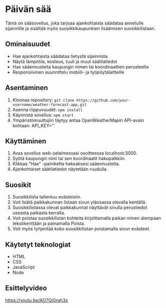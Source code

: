 # Päivän sää

Tämä on sääsovellus, joka tarjoaa ajankohtaista säädataa annetulle sijainnille ja sisältää myös suosikkikaupunkien lisäämisen suosikkilistaan.

## Ominaisuudet

- Hae ajankohtaista säädataa tietystä sijainnista
- Näytä lämpötila, kosteus, tuuli ja muut säätilatiedot
- Hae sääennusteita kaupungin nimen tai koordinaattien perusteella
- Responsiivinen suunnittelu mobiili- ja työpöytälaitteille

## Asentaminen

1. Kloonaa repository: `git clone https://github.com/your-username/weather-forecast-app.git`
2. Asenna riippuvuudet: `npm install`
3. Käynnistä sovellus: `npm start`
4. Ympäristömuuttujiin täytyy antaa OpenWeatherMapin API-avain kohtaan: API_KEY=''

## Käyttäminen

1. Avaa sovellus web-selaimessasi osoitteessa localhost:3000.
2. Syötä kaupungin nimi tai sen koordinaatit hakupalkkiin.
3. Klikkaa "Hae" -painiketta hakeaksesi sääennusteita.
4. Ajankohtaiset säätilatiedot näytetään ruudulla.

## Suosikit

1. Suosikkilista tallentuu evästeisiin.
2. Voit lisätä paikkakunnan listaan sivun yläosassa olevalla kentällä.
3. Suosikkilistassa olevat paikkakunnat näyttävät sivulla perustiedot useasta paikasta kerralla.
4. Voit poistaa suosikkilistan kohteita kirjoittamalla paikan nimen alempaan tekstikenttään ja painamalla Poista.
5. Voit myös tyhjentää koko suosikkilistan poistamalla sivun evästeet.

## Käytetyt teknologiat

- HTML
- CSS
- JavaScript
- Node

## Esittelyvideo

https://youtu.be/AO7QjGrqh3s